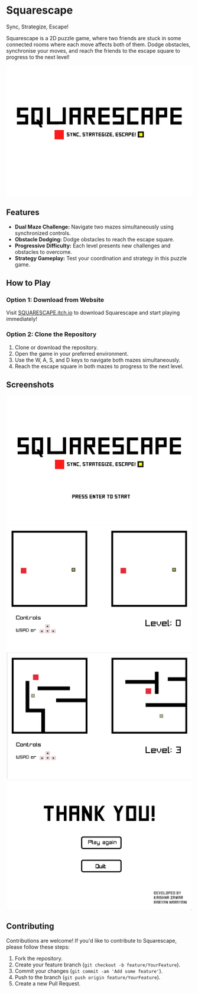 # Squarescape
Sync, Strategize, Escape!

Squarescape is a 2D puzzle game, where two friends are stuck in some connected rooms where each move affects both of them. Dodge obstacles, synchronise your moves, and reach the friends to the escape square to progress to the next level!
<div style="text-align:center;">
    <img src="screenshots/game_cover.png" alt="Start Screen" width="700">    
</div>

## Features

- **Dual Maze Challenge:** Navigate two mazes simultaneously using synchronized controls.
- **Obstacle Dodging:** Dodge obstacles to reach the escape square.
- **Progressive Difficulty:** Each level presents new challenges and obstacles to overcome.
- **Strategy Gameplay:** Test your coordination and strategy in this puzzle game.

## How to Play

### Option 1: Download from Website

Visit  [SQUARESCAPE.itch.io](https://krishna-zawar.itch.io/squarescape)  to download Squarescape and start playing immediately!

### Option 2: Clone the Repository

1. Clone or download the repository.
2. Open the game in your preferred environment.
3. Use the W, A, S, and D keys to navigate both mazes simultaneously.
4. Reach the escape square in both mazes to progress to the next level.

## Screenshots
<div style="text-align:center;">
    <img src="screenshots/starting_screen.png" alt="Start Screen" width="500">    
    <img src="screenshots/level_0.png" alt="Level 0" width="500">    
    <img src="screenshots/level_3.png" alt="Level 3" width="500">
    <img src="screenshots/ending_screen.png" alt="Ending Screen" width="500">
</div>

## Contributing

Contributions are welcome! If you'd like to contribute to Squarescape, please follow these steps:

1. Fork the repository.
2. Create your feature branch (`git checkout -b feature/YourFeature`).
3. Commit your changes (`git commit -am 'Add some feature'`).
4. Push to the branch (`git push origin feature/YourFeature`).
5. Create a new Pull Request.





